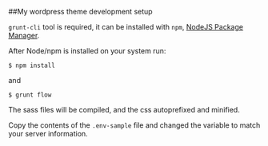 ##My wordpress theme development setup

`grunt-cli` tool is required, it can be installed with `npm`, [NodeJS Package Manager](http://nodejs.org/).

After Node/npm is installed on your system run:

`$ npm install`

and

`$ grunt flow`

The sass files will be compiled, and the css autoprefixed and minified.

Copy the contents of the `.env-sample` file and changed the variable to match your server information.
